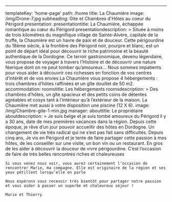 ---
templateKey: 'home-page'
path: /home
title: La Chaumière
image: /img/Drone-7.jpg
subheading: Gite et Chambres d'Hôtes au coeur du Périgord
presentation:
  presentationtitle: La Chaumière, échappée romantique au cœur du Périgord
  presentationdescription: >
    Située à moins de trois kilomètres du magnifique village de Sainte-Alvère, capitale de la truffe, la Chaumière est un havre de paix et de douceur.
    Cette périgourdine du 18ème siècle, à la frontière des Périgord noir, pourpre et blanc, est un point de départ idéal pour découvrir le riche patrimoine et la beauté authentique de la Dordogne.
    Ce terroir gastronomique, devenu légendaire, vous propose de voyager à travers l’Histoire et de découvrir une nature féerique dont on ne peut tomber qu’amoureux…
    Nous sommes impatients pour vous aider à découvrir ces richesses en fonction de vos centres d’intérêt et de vos envies
    La Chaumière vous propose 4 hébergements : trois chambres d’hôtes raffinées et un gîte douillet de 50 m2.
accommodation:
  roomstitle: Les hébergements
  roomsdescription: >
    Des chambres d’hôtes, un gîte spacieux et des petits coins de détentes agréables et cosys tant à l’intérieur qu’à l’extérieur de la maison.
    La Chaumière met aussi à votre disposition une piscine (12 X 6).
  image: /img/Chambre-gite-1-min.jpg
manager:
  abouttitle: Le propriétaire
  aboutdescription: >
    Je suis belge et je suis tombé amoureux du Périgord il y a 30 ans, date de mes premières vacances dans la région.
    Depuis cette époque, je rêve d’un jour pouvoir accueillir des hôtes en Dordogne.
    Un changement de vie très radical qui ne s’est pas fait sans difficultés.
    Depuis cinq ans, Je vis en Périgord et je tente de faire partager cette passion à mes hôtes, de les conseiller sur une visite, un bon vin ou un restaurant. En gros de les aider à découvrir la douceur de vivre périgourdine.
    C’est l’occasion de faire de très belles rencontres riches et chaleureuses

    Si vous venez nous voir, vous aurez certainement l’occasion de rencontrer Marie, ma compagne. Elle est originaire de la région et ses yeux pétillent lorsqu’elle en parle

    Nous espérons vous recevoir très bientôt pour partager notre passion et vous aider à passer un superbe et chaleureux séjour !

    Marie et Thierry